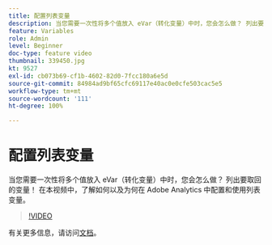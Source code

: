 ```yaml
---
title: 配置列表变量
description: 当您需要一次性将多个值放入 eVar（转化变量）中时，您会怎么做？ 列出要取回的变量！ 在本视频中，了解如何以及为何在 Adobe Analytics 中配置和使用列表变量。
feature: Variables
role: Admin
level: Beginner
doc-type: feature video
thumbnail: 339450.jpg
kt: 9527
exl-id: cb073b69-cf1b-4602-82d0-7fcc180a6e5d
source-git-commit: 84984ad9bf65cfc69117e40ac0e0cfe503cac5e5
workflow-type: tm+mt
source-wordcount: '111'
ht-degree: 100%

---
```


# 配置列表变量

当您需要一次性将多个值放入 eVar（转化变量）中时，您会怎么做？ 列出要取回的变量！ 在本视频中，了解如何以及为何在 Adobe Analytics 中配置和使用列表变量。

>[!VIDEO](https://video.tv.adobe.com/v/339450/?quality=12&learn=on)

有关更多信息，请访问[文档](https://experienceleague.adobe.com/docs/analytics/admin/admin-tools/conversion-variables/list-var-admin.html)。
